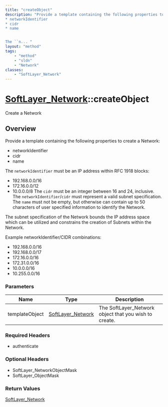```yaml
---
title: "createObject"
description: "Provide a template containing the following properties to create a Network: 
* networkIdentifier
* cidr
* name


The ``n... "
layout: "method"
tags:
    - "method"
    - "sldn"
    - "Network"
classes:
    - "SoftLayer_Network"
---
```

# [SoftLayer_Network](/reference/services/SoftLayer_Network)::createObject

Create a Network


## Overview 
Provide a template containing the following properties to create a Network: 
* networkIdentifier
* cidr
* name


The ``networkIdentifier`` must be an IP address within RFC 1918 blocks: 
* 192.168.0.0/16
* 172.16.0.0/12
* 10.0.0.0/8
The ``cidr`` must be an integer between 16 and 24, inclusive. The ``networkIdentifier``/``cidr`` must represent a valid subnet specification. The ``name`` must not be empty, but otherwise can contain up to 50 characters of user specified information to identify the Network. 

The subnet specification of the Network bounds the IP address space which can be utilized and constrains the creation of Subnets within the Network. 

Example networkIdentifier/CIDR combinations: 
* 192.168.0.0/16
* 192.168.0.0/17
* 172.16.0.0/16
* 172.31.0.0/16
* 10.0.0.0/16
* 10.255.0.0/16

### Parameters 
|Name | Type | Description |
| --- | --- | --- |
|templateObject| <a href='/reference/datatypes/SoftLayer_Network'>SoftLayer_Network </a>| The SoftLayer_Network object that you wish to create.|


### Required Headers
* authenticate

### Optional Headers
* SoftLayer_NetworkObjectMask
* SoftLayer_ObjectMask

### Return Values
<a href='/reference/datatypes/SoftLayer_Network'>SoftLayer_Network </a>

